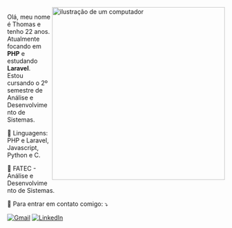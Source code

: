 <img src="https://raw.githubusercontent.com/MicaelliMedeiros/micaellimedeiros/master/image/computer-illustration.png" alt="ilustração de um computador" min-width="400px" max-width="400px" width="400px" align="right">

<p align="left"> 
  Olá, meu nome é Thomas e tenho 22 anos. Atualmente focando em <strong>PHP</strong> e estudando <strong>Laravel</strong>.<br>
  Estou cursando o 2º semestre de Análise e Desenvolvimento de Sistemas.
</p>

<p align="left">
  🦄 Linguagens: PHP e Laravel, Javascript, Python e C.
</p>

<p align="left">
  💼 FATEC - Análise e Desenvolvimento de Sistemas.
</p>

<p align="left">
  💌 Para entrar em contato comigo: ⤵️
</p>

<p align="left">
  <a href="mailto:thomasmauro41@gmail.com" title="Gmail">
  <img src="https://img.shields.io/badge/-Gmail-FF0000?style=flat-square&labelColor=FF0000&logo=gmail&logoColor=white&link=thomasmauro41@gmail.com" alt="Gmail"/></a>
  <a href="https://www.linkedin.com/in/thomas-mauro/" title="LinkedIn">
  <img src="https://img.shields.io/badge/-Linkedin-0e76a8?style=flat-square&logo=Linkedin&logoColor=white&link=https://www.linkedin.com/in/thomas-mauro/" alt="LinkedIn"/></a>
</p>
